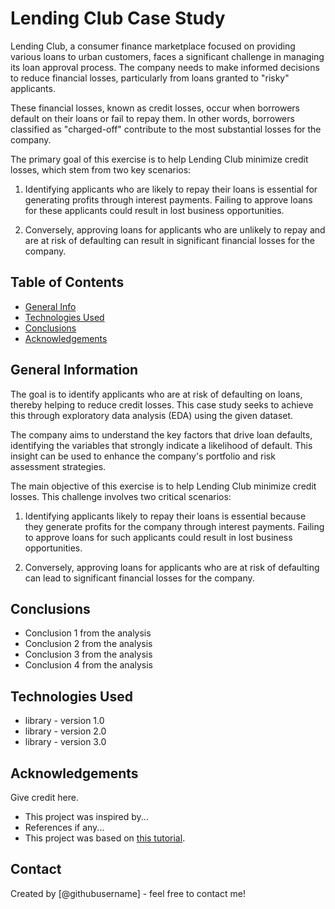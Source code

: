 # Lending Club Case Study
Lending Club, a consumer finance marketplace focused on providing various loans to urban customers, faces a significant challenge in managing its loan approval process. The company needs to make informed decisions to reduce financial losses, particularly from loans granted to "risky" applicants.

These financial losses, known as credit losses, occur when borrowers default on their loans or fail to repay them. In other words, borrowers classified as "charged-off" contribute to the most substantial losses for the company.

The primary goal of this exercise is to help Lending Club minimize credit losses, which stem from two key scenarios:

1. Identifying applicants who are likely to repay their loans is essential for generating profits through interest payments. Failing to approve loans for these applicants could result in lost business opportunities.
   
2. Conversely, approving loans for applicants who are unlikely to repay and are at risk of defaulting can result in significant financial losses for the company.


## Table of Contents
* [General Info](#general-information)
* [Technologies Used](#technologies-used)
* [Conclusions](#conclusions)
* [Acknowledgements](#acknowledgements)

<!-- You can include any other section that is pertinent to your problem -->

## General Information
The goal is to identify applicants who are at risk of defaulting on loans, thereby helping to reduce credit losses. This case study seeks to achieve this through exploratory data analysis (EDA) using the given dataset.

The company aims to understand the key factors that drive loan defaults, identifying the variables that strongly indicate a likelihood of default. This insight can be used to enhance the company's portfolio and risk assessment strategies.

The main objective of this exercise is to help Lending Club minimize credit losses. This challenge involves two critical scenarios:

1. Identifying applicants likely to repay their loans is essential because they generate profits for the company through interest payments. Failing to approve loans for such applicants could result in lost business opportunities.
   
2. Conversely, approving loans for applicants who are at risk of defaulting can lead to significant financial losses for the company.

## Conclusions
- Conclusion 1 from the analysis
- Conclusion 2 from the analysis
- Conclusion 3 from the analysis
- Conclusion 4 from the analysis

<!-- You don't have to answer all the questions - just the ones relevant to your project. -->


## Technologies Used
- library - version 1.0
- library - version 2.0
- library - version 3.0

<!-- As the libraries versions keep on changing, it is recommended to mention the version of library used in this project -->

## Acknowledgements
Give credit here.
- This project was inspired by...
- References if any...
- This project was based on [this tutorial](https://www.example.com).


## Contact
Created by [@githubusername] - feel free to contact me!


<!-- Optional -->
<!-- ## License -->
<!-- This project is open source and available under the [... License](). -->

<!-- You don't have to include all sections - just the one's relevant to your project -->
